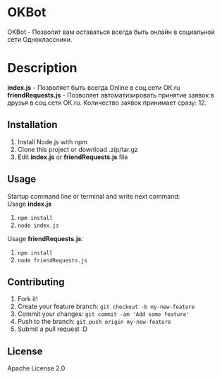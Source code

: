 # OKBot

OKBot - Позволит вам оставаться всегда быть онлайн в социальной сети Одноклассники.

# Description

**index.js** - Позволяет быть всегда Online в соц.сети OK.ru <br>
**friendRequests.js** - Позволяет автоматизировать принятие заявок в друзья в соц.сети OK.ru. Количество заявок принимает сразу: 12.

## Installation

1. Install Node.js with npm
2. Clone this project or download .zip/tar.gz
3. Edit **index.js** or **friendRequests.js** file

## Usage

Startup command line or terminal and write next command: <br>
  Usage **index.js**
  1. `npm install`
  2. `node index.js`
  
  Usage **friendRequests.js**: 

  1. `npm install` <br>
  2. `node friendRequests.js`
  
## Contributing

1. Fork it!
2. Create your feature branch: `git checkout -b my-new-feature`
3. Commit your changes: `git commit -am 'Add some feature'`
4. Push to the branch: `git push origin my-new-feature`
5. Submit a pull request :D

## License

Apache License 2.0
